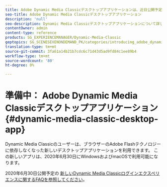 ```yaml
---
title: Adobe Dynamic Media Classicデスクトップアプリケーションは、近日公開予定です
seo-title: Adobe Dynamic Media Classicデスクトップアプリケーション
description: 'null'
seo-description: Dynamic Media Classicデスクトップアプリケーションについて詳しく説明します。
contentOwner: admin
content-type: reference
products: SG_EXPERIENCEMANAGER/Dynamic-Media-Classic
geptopics: SG_SCENESEVENONDEMAND_PK/categories/introducing_adobe_dynamic_media_classic
translation-type: tm+mt
source-git-commit: 3fa61a14b21b7cdc6c71d43d5ad9fd84c1ee89b4
workflow-type: tm+mt
source-wordcount: '80'
ht-degree: 0%

---
```



# 準備中： Adobe Dynamic Media Classicデスクトップアプリケーション {#dynamic-media-classic-desktop-app}

Dynamic Media Classicのユーザーは、ブラウザーのAdobe Flashテクノロジーに依存しなくなった新しいデスクトップアプリケーションを利用できます。 この新しいアプリは、2020年6月30日にWindowsおよびmacOSで利用可能になります。

2020年6月30日公開予定の [新しいDynamic Media Classicログインエクスペリエンスに関するFAQを参照してください](/help/new-ui-2020.md)。
